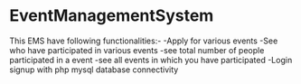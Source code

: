 # EventManagementSystem
This EMS have following functionalities:-
    -Apply for various events
    -See who have participated in various events
    -see total number of people participated in a event
    -see all events in which you have participated
    -Login signup with php mysql database connectivity
